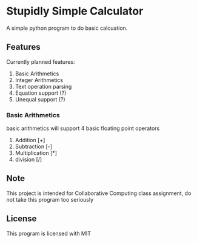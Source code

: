 # Stupidly Simple Calculator

A simple python program to do basic calcuation.

## Features

Currently planned features:

1. Basic Arithmetics
1. Integer Arithmetics
1. Text operation parsing
2. Equation support (?)
1. Unequal support (?)

### Basic Arithmetics

basic arithmetics will support 4 basic floating point operators

1. Addition [+]
1. Subtraction [-]
1. Multiplication [*]
1. division [/]

## Note

This project is intended for Collaborative Computing class assignment, do not take this program too seriously

## License

This program is licensed with MIT
